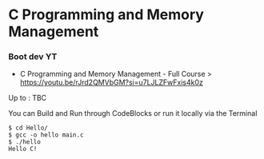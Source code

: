 # C Programming and Memory Management

### Boot dev YT

- C Programming and Memory Management - Full Course > https://youtu.be/rJrd2QMVbGM?si=u7LJLZFwFxis4k0z

Up to : TBC

You can Build and Run through CodeBlocks or run it locally via the Terminal
```
$ cd Hello/
$ gcc -o hello main.c 
$ ./hello 
Hello C!
```